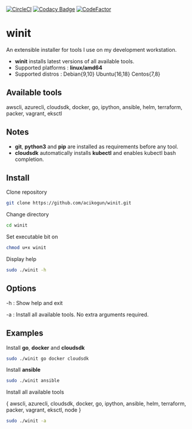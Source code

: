 [![CircleCI](https://circleci.com/gh/acikogun/winit.svg?style=svg)](https://circleci.com/gh/acikogun/winit)
[![Codacy Badge](https://api.codacy.com/project/badge/Grade/51da81193a1848cab9962136cad93fc8)](https://app.codacy.com/manual/acikogun/winit?utm_source=github.com&utm_medium=referral&utm_content=acikogun/winit&utm_campaign=Badge_Grade_Dashboard)
[![CodeFactor](https://www.codefactor.io/repository/github/acikogun/winit/badge)](https://www.codefactor.io/repository/github/acikogun/winit)

# winit

An extensible installer for tools I use on my development workstation.

-  **winit** installs latest versions of all available tools.
-  Supported platforms : **linux/amd64**
-  Supported distros   : Debian{9,10} Ubuntu{16,18} Centos{7,8}

## Available tools

awscli, azurecli, cloudsdk, docker, go, ipython, ansible, helm, terraform, packer, vagrant, eksctl

## Notes

-  **git**, **python3** and **pip** are installed as requirements before any tool.
-  **cloudsdk** automatically installs **kubectl** and enables kubectl bash completion.

## Install

 Clone repository

```bash
git clone https://github.com/acikogun/winit.git
```

Change directory

```bash
cd winit
```

Set executable bit on

```bash
chmod u+x winit
```

Display help

```bash
sudo ./winit -h
```

## Options

  -h : Show help and exit

  -a : Install all available tools. No extra arguments required.

## Examples

Install **go**, **docker** and **cloudsdk**

```bash
sudo ./winit go docker cloudsdk
```

Install **ansible**

```bash
sudo ./winit ansible
```

Install all available tools

{ awscli, azurecli, cloudsdk, docker, go, ipython, ansible, helm, terraform, packer, vagrant, eksctl, node }

```bash
sudo ./winit -a
```
